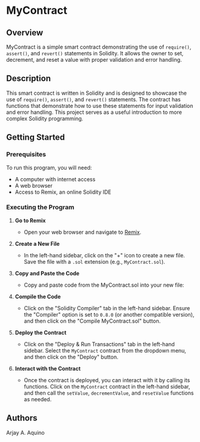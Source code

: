 # MyContract

## Overview

MyContract is a simple smart contract demonstrating the use of `require()`, `assert()`, and `revert()` statements in Solidity. It allows the owner to set, decrement, and reset a value with proper validation and error handling.

## Description

This smart contract is written in Solidity and is designed to showcase the use of `require()`, `assert()`, and `revert()` statements. The contract has functions that demonstrate how to use these statements for input validation and error handling. This project serves as a useful introduction to more complex Solidity programming.

## Getting Started

### Prerequisites

To run this program, you will need:
- A computer with internet access
- A web browser
- Access to Remix, an online Solidity IDE

### Executing the Program

1. **Go to Remix**
   - Open your web browser and navigate to [Remix](https://remix.ethereum.org/).

2. **Create a New File**
   - In the left-hand sidebar, click on the "+" icon to create a new file. Save the file with a `.sol` extension (e.g., `MyContract.sol`).

3. **Copy and Paste the Code**
   - Copy and paste code from the MyContract.sol into your new file:

4. **Compile the Code**
   - Click on the "Solidity Compiler" tab in the left-hand sidebar. Ensure the "Compiler" option is set to `0.8.0` (or another compatible version), and then click on the "Compile MyContract.sol" button.

5. **Deploy the Contract**
   - Click on the "Deploy & Run Transactions" tab in the left-hand sidebar. Select the `MyContract` contract from the dropdown menu, and then click on the "Deploy" button.

6. **Interact with the Contract**
   - Once the contract is deployed, you can interact with it by calling its functions. Click on the `MyContract` contract in the left-hand sidebar, and then call the `setValue`, `decrementValue`, and `resetValue` functions as needed.

## Authors

Arjay A. Aquino
